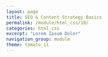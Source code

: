 ```yaml
---
layout: page
title: SEO & Content Strategy Basics
permalink: /module/html_css/10/
categories: html_css
excerpt: "Lorem Ipsum Dolor"
navigation_group: module
theme: tomato_11
---
```

